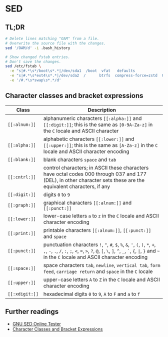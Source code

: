 # SED

## TL;DR

```sh
# Delete lines matching "OAM" from a file.
# Overwrite the source file with the changes.
sed '/OAM/d' -i .bash_history

# Show changed fstab entries.
# Don't save the changes.
sed /etc/fstab \
  -e "s|#.*\s*/boot\s*.*|/dev/sda1  /boot  vfat   defaults             0 0|" \
  -e "s|#.*\s*ext4\s*.*|/dev/sda2  /      btrfs  compress-force=zstd  0 0|" \
  -e '/#.*\s*swap\s*.*/d'
```

## Character classes and bracket expressions

| Class | Description |
| ----- | ----------- |
| `[[:alnum:]]`  | alphanumeric characters `[[:alpha:]]` and `[[:digit:]]`; this is the same as `[0-9A-Za-z]` in the `C` locale and ASCII character |
| `[[:alpha:]]`  | alphabetic characters `[[:lower:]]` and `[[:upper:]]`; this is the same as `[A-Za-z]` in the `C` locale and ASCII character encoding |
| `[[:blank:]]`  | blank characters `space` and `tab` |
| `[[:cntrl:]]`  | control characters; in ASCII these characters have octal codes 000 through 037 and 177 (DEL), in other character sets these are the equivalent characters, if any |
| `[[:digit:]]`  | digits `0` to `9` |
| `[[:graph:]]`  | graphical characters `[[:alnum:]]` and `[[:punct:]]` |
| `[[:lower:]]`  | lower-case letters `a` to `z` in the `C` locale and ASCII character encoding |
| `[[:print:]]`  | printable characters `[[:alnum:]]`, `[[:punct:]]` and `space` |
| `[[:punct:]]`  | punctuation characters `!`, `"`, `#`, `$`, `%`, `&`, `'`, `(`, `)`, `*`, `+`, `,`, `-`, `.`, `/`, `:`, `;`, `<`, `=`, `>`, `?`, `@`, `[`, `\`, `]`, `^`, `_`, `` ` ``, `{`, `\|`, `}` and `~` in the `C` locale and ASCII character encoding |
| `[[:space:]]`  | space characters `tab`, `newline`, `vertical tab`, `form feed`, `carriage return` and `space` in the `C` locale |
| `[[:upper:]]`  | upper-case letters `A` to `Z` in the `C` locale and ASCII character encoding |
| `[[:xdigit:]]` | hexadecimal digits `0` to `9`, `A` to `F` and `a` to `f` |

## Further readings

- [GNU SED Online Tester]
- [Character Classes and Bracket Expressions]

[character classes and bracket expressions]: https://www.gnu.org/software/sed/manual/html_node/Character-Classes-and-Bracket-Expressions.html
[gnu sed online tester]: https://sed.js.org/
